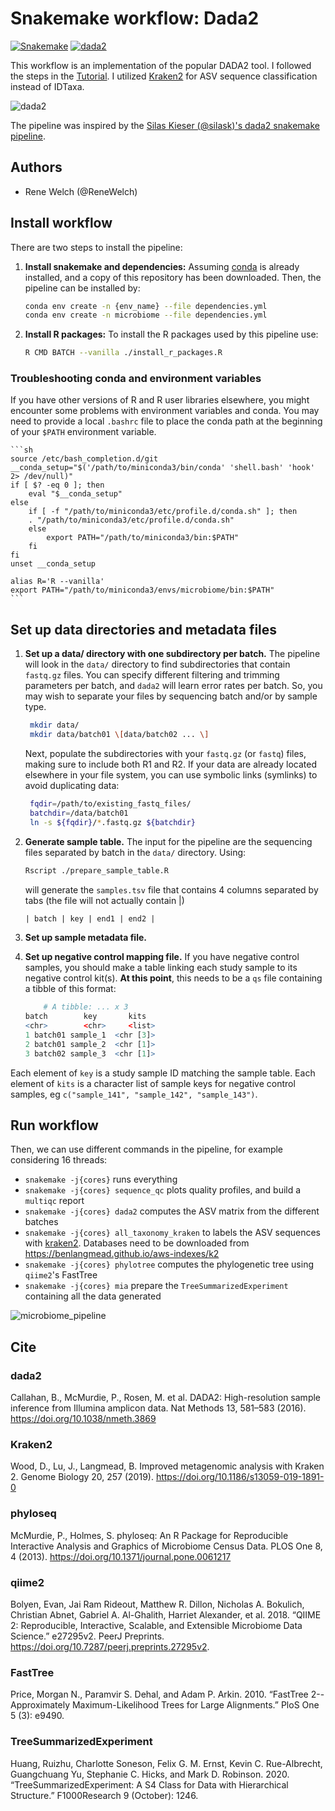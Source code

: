 # Snakemake workflow: Dada2

[![Snakemake](https://img.shields.io/badge/snakemake-≥5-brightgreen.svg)](https://snakemake.bitbucket.io)
[![dada2](https://img.shields.io/badge/dada2-v1.18-brightgreen.svg)](https://benjjneb.github.io/dada2/index.html)
<!-- [![Build Status](https://travis-ci.org/snakemake-workflows/amplicon-seq-dada2.svg?branch=master)](https://travis-ci.org/snakemake-workflows/amplicon-seq-dada2) -->

This workflow is an implementation of the popular DADA2 tool. I followed the steps in the [Tutorial](https://benjjneb.github.io/dada2/tutorial.html). I utilized [Kraken2](https://ccb.jhu.edu/software/kraken2/) for ASV sequence classification instead of IDTaxa.

![dada2](https://benjjneb.github.io/dada2/images/DADA2_Logo_Text_1_14_640px.png)

The pipeline was inspired by the [Silas Kieser (@silask)'s dada2 snakemake pipeline](https://github.com/SilasK/16S-dada2).

## Authors

* Rene Welch (@ReneWelch)

## Install workflow

There are two steps to install the pipeline:

1. **Install snakemake and dependencies:** Assuming [conda](https://docs.conda.io/en/latest/) is already installed, and a copy of this repository has been downloaded. Then, the pipeline can be installed by:

    ```sh
    conda env create -n {env_name} --file dependencies.yml
    conda env create -n microbiome --file dependencies.yml
    ```

2. **Install R packages:** To install the R packages used by this pipeline use:

    ```sh
    R CMD BATCH --vanilla ./install_r_packages.R
    ```

### Troubleshooting conda and environment variables

If you have other versions of R and R user libraries elsewhere, 
you might encounter some problems with environment variables and conda. 
You may need to provide a local `.bashrc` file to 
place the conda path at the beginning of your `$PATH` environment variable.

    ```sh
    source /etc/bash_completion.d/git
    __conda_setup="$('/path/to/miniconda3/bin/conda' 'shell.bash' 'hook' 2> /dev/null)"
    if [ $? -eq 0 ]; then
        eval "$__conda_setup"
    else
        if [ -f "/path/to/miniconda3/etc/profile.d/conda.sh" ]; then
        . "/path/to/miniconda3/etc/profile.d/conda.sh"
        else
            export PATH="/path/to/miniconda3/bin:$PATH"
        fi
    fi
    unset __conda_setup

    alias R='R --vanilla'
    export PATH="/path/to/miniconda3/envs/microbiome/bin:$PATH"
    ```

## Set up data directories and metadata files

1. **Set up a data/ directory with one subdirectory per batch.** The pipeline will look in the `data/` directory to find subdirectories that contain `fastq.gz` files. You can specify different filtering and trimming parameters per batch, and `dada2` will learn error rates per batch. So, you may wish to separate your files by sequencing batch and/or by sample type.
   
   ```sh
    mkdir data/
    mkdir data/batch01 \[data/batch02 ... \]
   ```

   Next, populate the subdirectories with your `fastq.gz` (or `fastq`) files, making sure to include both R1 and R2. If your data are already located elsewhere in your file system, you can use symbolic links (symlinks) to avoid duplicating data:

   ```sh
    fqdir=/path/to/existing_fastq_files/
    batchdir=/data/batch01
    ln -s ${fqdir}/*.fastq.gz ${batchdir}    
   ```

2. **Generate sample table.** The input for the pipeline are the sequencing files separated by batch in the `data/` directory. Using:

    ```sh
    Rscript ./prepare_sample_table.R
    ```

    will generate the `samples.tsv` file that contains 4 columns separated by tabs (the file will not actually contain |) 

    ```txt
    | batch | key | end1 | end2 |
    ```

    

3. **Set up sample metadata file.**

4. **Set up negative control mapping file.** If you have negative control samples, you should make a table linking each study sample to its negative control kit(s). **At this point**, this needs to be a `qs` file containing a tibble of this format:

    ```r
        # A tibble: ... x 3
    batch        key       kits     
    <chr>        <chr>     <list>   
    1 batch01 sample_1  <chr [3]>
    2 batch01 sample_2  <chr [1]>
    3 batch02 sample_3  <chr [1]>
    ```

Each element of `key` is a study sample ID matching the sample table.
Each element of `kits` is a character list of sample keys for negative control samples,
eg `c("sample_141", "sample_142", "sample_143")`.
    
## Run workflow

Then, we can use different commands in the pipeline, for example considering 16 threads:

* `snakemake -j{cores}` runs everything
* `snakemake -j{cores} sequence_qc` plots quality profiles, and build a `multiqc` report
* `snakemake -j{cores} dada2` computes the ASV matrix from the different batches
* `snakemake -j{cores} all_taxonomy_kraken` to labels the ASV sequences with [kraken2](https://ccb.jhu.edu/software/kraken2/). Databases need to be downloaded from <https://benlangmead.github.io/aws-indexes/k2>
* `snakemake -j{cores} phylotree` computes the phylogenetic tree using `qiime2`'s FastTree
* `snakemake -j{cores} mia` prepare the `TreeSummarizedExperiment` containing all the data generated

![microbiome_pipeline](microbiome.png)

## Cite

### dada2

Callahan, B., McMurdie, P., Rosen, M. et al. DADA2: High-resolution sample inference from Illumina amplicon data. Nat Methods 13, 581–583 (2016). <https://doi.org/10.1038/nmeth.3869>

### Kraken2

Wood, D., Lu, J., Langmead, B. Improved metagenomic analysis with Kraken 2. Genome Biology 20, 257 (2019). <https://doi.org/10.1186/s13059-019-1891-0>

### phyloseq

McMurdie, P., Holmes, S. phyloseq: An R Package for Reproducible Interactive Analysis and Graphics of Microbiome Census Data. PLOS One 8, 4 (2013). <https://doi.org/10.1371/journal.pone.0061217>

### qiime2

Bolyen, Evan, Jai Ram Rideout, Matthew R. Dillon, Nicholas A. Bokulich, Christian Abnet, Gabriel A. Al-Ghalith, Harriet Alexander, et al. 2018. “QIIME 2: Reproducible, Interactive, Scalable, and Extensible Microbiome Data Science.” e27295v2. PeerJ Preprints. <https://doi.org/10.7287/peerj.preprints.27295v2>.

### FastTree

Price, Morgan N., Paramvir S. Dehal, and Adam P. Arkin. 2010. “FastTree 2--Approximately Maximum-Likelihood Trees for Large Alignments.” PloS One 5 (3): e9490.

### TreeSummarizedExperiment

Huang, Ruizhu, Charlotte Soneson, Felix G. M. Ernst, Kevin C. Rue-Albrecht, Guangchuang Yu, Stephanie C. Hicks, and Mark D. Robinson. 2020. “TreeSummarizedExperiment: A S4 Class for Data with Hierarchical Structure.” F1000Research 9 (October): 1246.